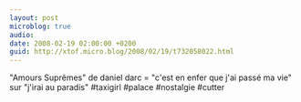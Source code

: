 ```yaml
---
layout: post
microblog: true
audio: 
date: 2008-02-19 02:00:00 +0200
guid: http://xtof.micro.blog/2008/02/19/t732058022.html
---
```

"Amours Suprêmes" de daniel darc = "c'est en enfer que j'ai passé ma vie" sur  "j'irai au paradis" #taxigirl #palace #nostalgie #cutter
